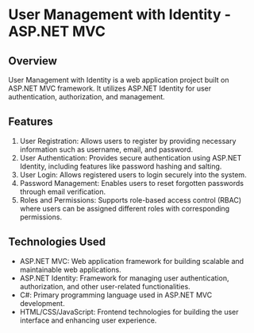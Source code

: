 
<!DOCTYPE html>
<html lang="en">
<head>
    <meta charset="UTF-8">
    <meta name="viewport" content="width=device-width, initial-scale=1.0">
</head>
<body>
    <h1>User Management with Identity - ASP.NET MVC</h1>
    <h2>Overview</h2>
    <p>User Management with Identity is a web application project built on ASP.NET MVC framework. 
        It utilizes ASP.NET Identity for user authentication, authorization, and management. 
<h2>Features</h2>
    <ol>
        <li>User Registration: Allows users to register by providing necessary information such as username, email, and password.</li>
        <li>User Authentication: Provides secure authentication using ASP.NET Identity, including features like password hashing and salting.</li>
        <li>User Login: Allows registered users to login securely into the system.</li>
        <li>Password Management: Enables users to reset forgotten passwords through email verification.</li>
        <li>Roles and Permissions: Supports role-based access control (RBAC) where users can be assigned different roles with corresponding permissions.</li>
    </ol>
    <h2>Technologies Used</h2>
    <ul>
        <li>ASP.NET MVC: Web application framework for building scalable and maintainable web applications.</li>
        <li>ASP.NET Identity: Framework for managing user authentication, authorization, and other user-related functionalities.</li>
        <li>C#: Primary programming language used in ASP.NET MVC development.</li>
        <li>HTML/CSS/JavaScript: Frontend technologies for building the user interface and enhancing user experience.</li>
    </ul>



    

    
</body>
</html>

